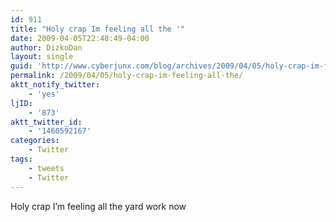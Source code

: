 ```yaml
---
id: 911
title: "Holy crap Im feeling all the '"
date: 2009-04-05T22:48:49-04:00
author: DizkoDan
layout: single
guid: 'http://www.cyberjunx.com/blog/archives/2009/04/05/holy-crap-im-feeling-all-the/'
permalink: /2009/04/05/holy-crap-im-feeling-all-the/
aktt_notify_twitter:
    - 'yes'
ljID:
    - '873'
aktt_twitter_id:
    - '1460592167'
categories:
    - Twitter
tags:
    - tweets
    - Twitter
---
```


Holy crap I’m feeling all the yard work now